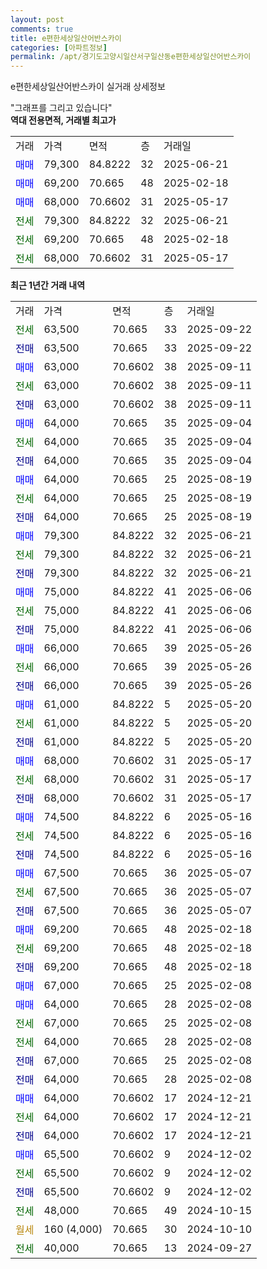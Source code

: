 ```yaml
---
layout: post
comments: true
title: e편한세상일산어반스카이
categories: [아파트정보]
permalink: /apt/경기도고양시일산서구일산동e편한세상일산어반스카이
---
```


e편한세상일산어반스카이 실거래 상세정보

<script type="text/javascript">
  google.charts.load('current', {'packages':['line', 'corechart']});
  google.charts.setOnLoadCallback(drawChart);

  function drawChart() {
    var data = new google.visualization.DataTable();
    data.addColumn('date', '거래일');
    data.addColumn('number', "매매");
    data.addColumn('number', "전세");
    data.addColumn('number', "전매");

    data.addRows([[new Date(Date.parse("2025-09-22")), null, 63500, null], [new Date(Date.parse("2025-09-22")), null, null, 63500], [new Date(Date.parse("2025-09-11")), 63000, null, null], [new Date(Date.parse("2025-09-11")), null, 63000, null], [new Date(Date.parse("2025-09-11")), null, null, 63000], [new Date(Date.parse("2025-09-04")), 64000, null, null], [new Date(Date.parse("2025-09-04")), null, 64000, null], [new Date(Date.parse("2025-09-04")), null, null, 64000], [new Date(Date.parse("2025-08-19")), 64000, null, null], [new Date(Date.parse("2025-08-19")), null, 64000, null], [new Date(Date.parse("2025-08-19")), null, null, 64000], [new Date(Date.parse("2025-06-21")), 79300, null, null], [new Date(Date.parse("2025-06-21")), null, 79300, null], [new Date(Date.parse("2025-06-21")), null, null, 79300], [new Date(Date.parse("2025-06-06")), 75000, null, null], [new Date(Date.parse("2025-06-06")), null, 75000, null], [new Date(Date.parse("2025-06-06")), null, null, 75000], [new Date(Date.parse("2025-05-26")), 66000, null, null], [new Date(Date.parse("2025-05-26")), null, 66000, null], [new Date(Date.parse("2025-05-26")), null, null, 66000], [new Date(Date.parse("2025-05-20")), 61000, null, null], [new Date(Date.parse("2025-05-20")), null, 61000, null], [new Date(Date.parse("2025-05-20")), null, null, 61000], [new Date(Date.parse("2025-05-17")), 68000, null, null], [new Date(Date.parse("2025-05-17")), null, 68000, null], [new Date(Date.parse("2025-05-17")), null, null, 68000], [new Date(Date.parse("2025-05-16")), 74500, null, null], [new Date(Date.parse("2025-05-16")), null, 74500, null], [new Date(Date.parse("2025-05-16")), null, null, 74500], [new Date(Date.parse("2025-05-07")), 67500, null, null], [new Date(Date.parse("2025-05-07")), null, 67500, null], [new Date(Date.parse("2025-05-07")), null, null, 67500], [new Date(Date.parse("2025-02-18")), 69200, null, null], [new Date(Date.parse("2025-02-18")), null, 69200, null], [new Date(Date.parse("2025-02-18")), null, null, 69200], [new Date(Date.parse("2025-02-08")), 67000, null, null], [new Date(Date.parse("2025-02-08")), 64000, null, null], [new Date(Date.parse("2025-02-08")), null, 67000, null], [new Date(Date.parse("2025-02-08")), null, 64000, null], [new Date(Date.parse("2025-02-08")), null, null, 67000], [new Date(Date.parse("2025-02-08")), null, null, 64000], [new Date(Date.parse("2024-12-21")), 64000, null, null], [new Date(Date.parse("2024-12-21")), null, 64000, null], [new Date(Date.parse("2024-12-21")), null, null, 64000], [new Date(Date.parse("2024-12-02")), 65500, null, null], [new Date(Date.parse("2024-12-02")), null, 65500, null], [new Date(Date.parse("2024-12-02")), null, null, 65500], [new Date(Date.parse("2024-10-15")), null, 48000, null], [new Date(Date.parse("2024-10-10")), null, null, null], [new Date(Date.parse("2024-09-27")), null, 40000, null]]);

    var options = {
      hAxis: {
        format: 'yyyy/MM/dd'
      },    
      lineWidth: 0,
      pointsVisible: true,    
      title: '최근 1년간 유형별 실거래가 분포',
      legend: { position: 'bottom' }
    };

    var formatter = new google.visualization.NumberFormat({pattern:'###,###'} );
    formatter.format(data, 1);
    formatter.format(data, 2);
    
    setTimeout(function() {
        var chart = new google.visualization.LineChart(document.getElementById('columnchart_material'));
        chart.draw(data, (options));
        document.getElementById('loading').style.display = 'none';
    }, 200);
  }
</script>


<div id="loading" style="z-index:20; display: block; margin-left: 0px">"그래프를 그리고 있습니다"</div>
<div id="columnchart_material" style="width: 95%; margin-left: 0px; display: block"></div>
<!-- contents start -->
<b>역대 전용면적, 거래별 최고가</b>
<table class="sortable">
    <tr>
      <td>거래</td>
      <td>가격</td>
      <td>면적</td>
      <td>층</td>
      <td>거래일</td>
    </tr>
        <tr>
          <td><a style="color: blue">매매</a></td>
          <td>79,300</td>
          <td>84.8222</td>
          <td>32</td>
          <td>2025-06-21</td>
        </tr>            <tr>
          <td><a style="color: blue">매매</a></td>
          <td>69,200</td>
          <td>70.665</td>
          <td>48</td>
          <td>2025-02-18</td>
        </tr>            <tr>
          <td><a style="color: blue">매매</a></td>
          <td>68,000</td>
          <td>70.6602</td>
          <td>31</td>
          <td>2025-05-17</td>
        </tr>        
        <tr>
              <td><a style="color: darkgreen">전세</a></td>
              <td>79,300</td>
              <td>84.8222</td>
              <td>32</td>
              <td>2025-06-21</td>
            </tr>            <tr>
              <td><a style="color: darkgreen">전세</a></td>
              <td>69,200</td>
              <td>70.665</td>
              <td>48</td>
              <td>2025-02-18</td>
            </tr>            <tr>
              <td><a style="color: darkgreen">전세</a></td>
              <td>68,000</td>
              <td>70.6602</td>
              <td>31</td>
              <td>2025-05-17</td>
            </tr>        
    
</table>

<b>최근 1년간 거래 내역</b>

<table class="sortable">
    <tr>
      <td>거래</td>
      <td>가격</td>
      <td>면적</td>
      <td>층</td>
      <td>거래일</td>
    </tr>
    <tr>
      <td><a style="color: darkgreen">전세</a></td>
      <td>63,500</td>
      <td>70.665</td>
      <td>33</td>
      <td>2025-09-22</td>
    </tr>          <tr>
      <td><a style="color: darkblue">전매</a></td>
      <td>63,500</td>
      <td>70.665</td>
      <td>33</td>
      <td>2025-09-22</td>
    </tr>          <tr>
      <td><a style="color: blue">매매</a></td>
      <td>63,000</td>
      <td>70.6602</td>
      <td>38</td>
      <td>2025-09-11</td>
    </tr>          <tr>
      <td><a style="color: darkgreen">전세</a></td>
      <td>63,000</td>
      <td>70.6602</td>
      <td>38</td>
      <td>2025-09-11</td>
    </tr>          <tr>
      <td><a style="color: darkblue">전매</a></td>
      <td>63,000</td>
      <td>70.6602</td>
      <td>38</td>
      <td>2025-09-11</td>
    </tr>          <tr>
      <td><a style="color: blue">매매</a></td>
      <td>64,000</td>
      <td>70.665</td>
      <td>35</td>
      <td>2025-09-04</td>
    </tr>          <tr>
      <td><a style="color: darkgreen">전세</a></td>
      <td>64,000</td>
      <td>70.665</td>
      <td>35</td>
      <td>2025-09-04</td>
    </tr>          <tr>
      <td><a style="color: darkblue">전매</a></td>
      <td>64,000</td>
      <td>70.665</td>
      <td>35</td>
      <td>2025-09-04</td>
    </tr>          <tr>
      <td><a style="color: blue">매매</a></td>
      <td>64,000</td>
      <td>70.665</td>
      <td>25</td>
      <td>2025-08-19</td>
    </tr>          <tr>
      <td><a style="color: darkgreen">전세</a></td>
      <td>64,000</td>
      <td>70.665</td>
      <td>25</td>
      <td>2025-08-19</td>
    </tr>          <tr>
      <td><a style="color: darkblue">전매</a></td>
      <td>64,000</td>
      <td>70.665</td>
      <td>25</td>
      <td>2025-08-19</td>
    </tr>          <tr>
      <td><a style="color: blue">매매</a></td>
      <td>79,300</td>
      <td>84.8222</td>
      <td>32</td>
      <td>2025-06-21</td>
    </tr>          <tr>
      <td><a style="color: darkgreen">전세</a></td>
      <td>79,300</td>
      <td>84.8222</td>
      <td>32</td>
      <td>2025-06-21</td>
    </tr>          <tr>
      <td><a style="color: darkblue">전매</a></td>
      <td>79,300</td>
      <td>84.8222</td>
      <td>32</td>
      <td>2025-06-21</td>
    </tr>          <tr>
      <td><a style="color: blue">매매</a></td>
      <td>75,000</td>
      <td>84.8222</td>
      <td>41</td>
      <td>2025-06-06</td>
    </tr>          <tr>
      <td><a style="color: darkgreen">전세</a></td>
      <td>75,000</td>
      <td>84.8222</td>
      <td>41</td>
      <td>2025-06-06</td>
    </tr>          <tr>
      <td><a style="color: darkblue">전매</a></td>
      <td>75,000</td>
      <td>84.8222</td>
      <td>41</td>
      <td>2025-06-06</td>
    </tr>          <tr>
      <td><a style="color: blue">매매</a></td>
      <td>66,000</td>
      <td>70.665</td>
      <td>39</td>
      <td>2025-05-26</td>
    </tr>          <tr>
      <td><a style="color: darkgreen">전세</a></td>
      <td>66,000</td>
      <td>70.665</td>
      <td>39</td>
      <td>2025-05-26</td>
    </tr>          <tr>
      <td><a style="color: darkblue">전매</a></td>
      <td>66,000</td>
      <td>70.665</td>
      <td>39</td>
      <td>2025-05-26</td>
    </tr>          <tr>
      <td><a style="color: blue">매매</a></td>
      <td>61,000</td>
      <td>84.8222</td>
      <td>5</td>
      <td>2025-05-20</td>
    </tr>          <tr>
      <td><a style="color: darkgreen">전세</a></td>
      <td>61,000</td>
      <td>84.8222</td>
      <td>5</td>
      <td>2025-05-20</td>
    </tr>          <tr>
      <td><a style="color: darkblue">전매</a></td>
      <td>61,000</td>
      <td>84.8222</td>
      <td>5</td>
      <td>2025-05-20</td>
    </tr>          <tr>
      <td><a style="color: blue">매매</a></td>
      <td>68,000</td>
      <td>70.6602</td>
      <td>31</td>
      <td>2025-05-17</td>
    </tr>          <tr>
      <td><a style="color: darkgreen">전세</a></td>
      <td>68,000</td>
      <td>70.6602</td>
      <td>31</td>
      <td>2025-05-17</td>
    </tr>          <tr>
      <td><a style="color: darkblue">전매</a></td>
      <td>68,000</td>
      <td>70.6602</td>
      <td>31</td>
      <td>2025-05-17</td>
    </tr>          <tr>
      <td><a style="color: blue">매매</a></td>
      <td>74,500</td>
      <td>84.8222</td>
      <td>6</td>
      <td>2025-05-16</td>
    </tr>          <tr>
      <td><a style="color: darkgreen">전세</a></td>
      <td>74,500</td>
      <td>84.8222</td>
      <td>6</td>
      <td>2025-05-16</td>
    </tr>          <tr>
      <td><a style="color: darkblue">전매</a></td>
      <td>74,500</td>
      <td>84.8222</td>
      <td>6</td>
      <td>2025-05-16</td>
    </tr>          <tr>
      <td><a style="color: blue">매매</a></td>
      <td>67,500</td>
      <td>70.665</td>
      <td>36</td>
      <td>2025-05-07</td>
    </tr>          <tr>
      <td><a style="color: darkgreen">전세</a></td>
      <td>67,500</td>
      <td>70.665</td>
      <td>36</td>
      <td>2025-05-07</td>
    </tr>          <tr>
      <td><a style="color: darkblue">전매</a></td>
      <td>67,500</td>
      <td>70.665</td>
      <td>36</td>
      <td>2025-05-07</td>
    </tr>          <tr>
      <td><a style="color: blue">매매</a></td>
      <td>69,200</td>
      <td>70.665</td>
      <td>48</td>
      <td>2025-02-18</td>
    </tr>          <tr>
      <td><a style="color: darkgreen">전세</a></td>
      <td>69,200</td>
      <td>70.665</td>
      <td>48</td>
      <td>2025-02-18</td>
    </tr>          <tr>
      <td><a style="color: darkblue">전매</a></td>
      <td>69,200</td>
      <td>70.665</td>
      <td>48</td>
      <td>2025-02-18</td>
    </tr>          <tr>
      <td><a style="color: blue">매매</a></td>
      <td>67,000</td>
      <td>70.665</td>
      <td>25</td>
      <td>2025-02-08</td>
    </tr>          <tr>
      <td><a style="color: blue">매매</a></td>
      <td>64,000</td>
      <td>70.665</td>
      <td>28</td>
      <td>2025-02-08</td>
    </tr>          <tr>
      <td><a style="color: darkgreen">전세</a></td>
      <td>67,000</td>
      <td>70.665</td>
      <td>25</td>
      <td>2025-02-08</td>
    </tr>          <tr>
      <td><a style="color: darkgreen">전세</a></td>
      <td>64,000</td>
      <td>70.665</td>
      <td>28</td>
      <td>2025-02-08</td>
    </tr>          <tr>
      <td><a style="color: darkblue">전매</a></td>
      <td>67,000</td>
      <td>70.665</td>
      <td>25</td>
      <td>2025-02-08</td>
    </tr>          <tr>
      <td><a style="color: darkblue">전매</a></td>
      <td>64,000</td>
      <td>70.665</td>
      <td>28</td>
      <td>2025-02-08</td>
    </tr>          <tr>
      <td><a style="color: blue">매매</a></td>
      <td>64,000</td>
      <td>70.6602</td>
      <td>17</td>
      <td>2024-12-21</td>
    </tr>          <tr>
      <td><a style="color: darkgreen">전세</a></td>
      <td>64,000</td>
      <td>70.6602</td>
      <td>17</td>
      <td>2024-12-21</td>
    </tr>          <tr>
      <td><a style="color: darkblue">전매</a></td>
      <td>64,000</td>
      <td>70.6602</td>
      <td>17</td>
      <td>2024-12-21</td>
    </tr>          <tr>
      <td><a style="color: blue">매매</a></td>
      <td>65,500</td>
      <td>70.6602</td>
      <td>9</td>
      <td>2024-12-02</td>
    </tr>          <tr>
      <td><a style="color: darkgreen">전세</a></td>
      <td>65,500</td>
      <td>70.6602</td>
      <td>9</td>
      <td>2024-12-02</td>
    </tr>          <tr>
      <td><a style="color: darkblue">전매</a></td>
      <td>65,500</td>
      <td>70.6602</td>
      <td>9</td>
      <td>2024-12-02</td>
    </tr>          <tr>
      <td><a style="color: darkgreen">전세</a></td>
      <td>48,000</td>
      <td>70.665</td>
      <td>49</td>
      <td>2024-10-15</td>
    </tr>          <tr>
      <td><a style="color: darkgoldenrod">월세</a></td>
      <td>160 (4,000)</td>
      <td>70.665</td>
      <td>30</td>
      <td>2024-10-10</td>
    </tr>          <tr>
      <td><a style="color: darkgreen">전세</a></td>
      <td>40,000</td>
      <td>70.665</td>
      <td>13</td>
      <td>2024-09-27</td>
    </tr>      </table>
<!-- contents end -->    

